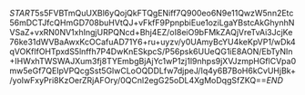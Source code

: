 $START$5s5FVBTmQuUXBl6yQojQkFTQgENiff7Q900eo6N9e11QwzW5nn2Etc56mDCTJfcQHmGD708buHVtQJ+vFkfF9PpnpbiEue1oziLgaYBstcAkGhynhNVSaZ+vxRN0NV1xhIngjURPQNcd+Bhj4EZ/oI8eiO9bFMkZAQjVreTvAi3JcjKe76ke31dWVBaAwxKcOCafuAD71Y6+ru+uyzv/y0UAmyBcYU4keKpVP1/wDk4qVOKflfOHTpxdS5lnffh7P4DwKnESkpcS/P56psk6UUeQG1iE8AON/EbTyNIn+IHWxhTWSWAJXum3fj8TYEmbgBjAjYc1wP1zj1l9nhps9jXVJzmpHGflCVpa0mw5eGf7QEIpVPQcgSst5GlwCLoOQDDLfw7djpeJ/Iq4y6B7BoH6kCvUHjBk+/yoIwFxyPri8KzOerZRjAFOry/0QCnl2egG25oDL4XgMoDqgSfZKQ==$END$